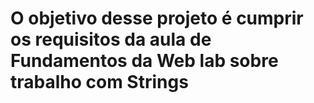# O objetivo desse projeto é cumprir os requisitos da aula de Fundamentos da Web lab sobre trabalho com Strings
